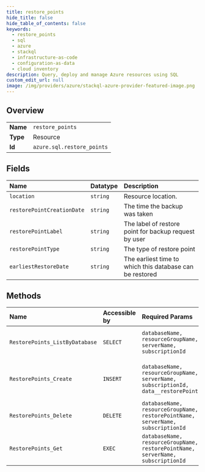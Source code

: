 ```yaml
---
title: restore_points
hide_title: false
hide_table_of_contents: false
keywords:
  - restore_points
  - sql
  - azure    
  - stackql
  - infrastructure-as-code
  - configuration-as-data
  - cloud inventory
description: Query, deploy and manage Azure resources using SQL
custom_edit_url: null
image: /img/providers/azure/stackql-azure-provider-featured-image.png
---
```

  
    

## Overview
<table><tbody>
<tr><td><b>Name</b></td><td><code>restore_points</code></td></tr>
<tr><td><b>Type</b></td><td>Resource</td></tr>
<tr><td><b>Id</b></td><td><code>azure.sql.restore_points</code></td></tr>
</tbody></table>

## Fields
| Name | Datatype | Description |
|:-----|:---------|:------------|
| `location` | `string` | Resource location. |
| `restorePointCreationDate` | `string` | The time the backup was taken |
| `restorePointLabel` | `string` | The label of restore point for backup request by user |
| `restorePointType` | `string` | The type of restore point |
| `earliestRestoreDate` | `string` | The earliest time to which this database can be restored |
## Methods
| Name | Accessible by | Required Params | Description |
|:-----|:--------------|:----------------|:------------|
| `RestorePoints_ListByDatabase` | `SELECT` | `databaseName, resourceGroupName, serverName, subscriptionId` | Gets a list of database restore points. |
| `RestorePoints_Create` | `INSERT` | `databaseName, resourceGroupName, serverName, subscriptionId, data__restorePointLabel` | Creates a restore point for a data warehouse. |
| `RestorePoints_Delete` | `DELETE` | `databaseName, resourceGroupName, restorePointName, serverName, subscriptionId` | Deletes a restore point. |
| `RestorePoints_Get` | `EXEC` | `databaseName, resourceGroupName, restorePointName, serverName, subscriptionId` | Gets a restore point. |
